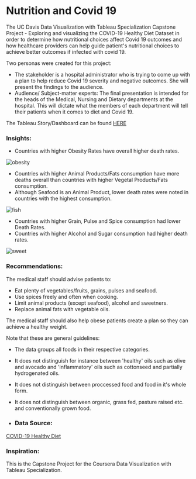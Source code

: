 #  Nutrition and Covid 19

The UC Davis Data Visualization with Tableau Specialization Capstone Project - Exploring and visualizing the COVID-19 Healthy Diet Dataset in order to determine how nutritional choices affect Covid 19 outcomes and how healthcare providers can help guide patient's nutritional choices to achieve better outcomes if infected with covid 19. 

Two personas were created for this project: 
  - The stakeholder is a hospital administrator who is trying to come up with a plan to help reduce Covid 19 severity and negative outcomes. She will present the findings to the audience. 
  - Audience/ Subject-matter experts: The final presentation is intended for the heads of the Medical, Nursing and Dietary departments at the hospital. This will dictate what the members of each department will tell their patients when it comes to diet and Covid 19.

The Tableau Story/Dashboard can be found [HERE](https://public.tableau.com/app/profile/jacqueline.alsina/viz/NutritionandCovid19/Story1)

### Insights:
- Countries with higher Obesity Rates have overall higher death rates.

![obesity](https://github.com/JacquelineAlsi/PortfolioProjects/assets/126612115/66d887c4-ff73-4508-a721-b9087fa7123d)

- Countries with higher Animal Products/Fats consumption have more deaths overall than countries with higher Vegetal Products/Fats consumption.
- Although Seafood is an Animal Product, lower death rates were noted in countries with the highest consumption.

![fish](https://github.com/JacquelineAlsi/PortfolioProjects/assets/126612115/d1746c55-4ddc-4802-b4ae-86975a7c43f3)

- Countries with higher Grain, Pulse and Spice consumption had lower Death Rates.
- Countries with higher Alcohol and Sugar consumption had higher death rates.

![sweet](https://github.com/JacquelineAlsi/PortfolioProjects/assets/126612115/fa14d326-292d-410a-9ce3-23d24cdcea52)

### Recommendations:
The medical staff should advise patients to:
  - Eat plenty of vegetables/fruits, grains, pulses and seafood. 
  - Use spices freely and often when cooking.
  - Limit animal products (except seafood), alcohol and sweetners.
  - Replace animal fats with vegetable oils.

The medical staff should also help obese patients create a plan so they can achieve a healthy weight.

Note that these are general guidelines:
- The data groups all foods in their respective categories.
- It does not distinguish for instance between 'healthy' oils such as olive and avocado and 'inflammatory' oils such as cottonseed and partially hydrogenated oils. 
- It does not distinguish between proccessed food and food in it's whole form.
- It does not distinguish between organic, grass fed, pasture raised etc. and conventionally grown food.

- ### Data Source: 

[COVID-19 Healthy Diet](https://www.kaggle.com/datasets/mariaren/covid19-healthy-diet-dataset) 

### Inspiration:  

This is the Capstone Project for the Coursera Data Visualization with Tableau Specialization.
